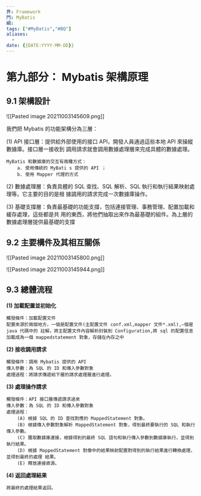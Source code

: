 ```yaml
---
界: Framework
門: MyBatis
綱: 
tags: ["#MyBatis","#BQ"]
aliases:
  - 
date: {{DATE:YYYY-MM-DD}}
---
```




# 第九部分： Mybatis 架構原理

## 9.1 架構設計
![[Pasted image 20211003145609.png]]

我們把 Mybatis 的功能架構分為三層：

(1) API 接⼝層：提供給外部使⽤的接⼝ API，開發⼈員通過這些本地 API 來操縱數據庫。接⼝層⼀接收到 調⽤請求就會調⽤數據處理層來完成具體的數據處理。

	MyBatis 和數據庫的交互有兩種⽅式：
		a. 使⽤傳統的 MyBati s 提供的 API ；
		b. 使⽤ Mapper 代理的⽅式

(2) 數據處理層：負責具體的 SQL 查找、SQL 解析、SQL 執⾏和執⾏結果映射處理等。它主要的⽬的是根 據調⽤的請求完成⼀次數據庫操作。

(3) 基礎⽀撐層：負責最基礎的功能⽀撐，包括連接管理、事務管理、配置加載和緩存處理，這些都是共 ⽤的東⻄，將他們抽取出來作為最基礎的組件。為上層的數據處理層提供最基礎的⽀撐


## 9.2 主要構件及其相互關係
![[Pasted image 20211003145800.png]]

![[Pasted image 20211003145944.png]]

## 9.3 總體流程
**(1) 加載配置並初始化**

	觸發條件：加載配置⽂件
	配置來源於兩個地⽅，⼀個是配置⽂件(主配置⽂件 conf.xml,mapper ⽂件*.xml),—個是 java 代碼中的 註解，將主配置⽂件內容解析封裝到 Configuration,將 sql 的配置信息加載成為⼀個 mappedstatement 對象，存儲在內存之中
	
**(2) 接收調⽤請求**

	觸發條件：調⽤ Mybatis 提供的 API
	傳⼊參數：為 SQL 的 ID 和傳⼊參數對象
	處理過程：將請求傳遞給下層的請求處理層進⾏處理。

**(3) 處理操作請求**

	觸發條件：API 接⼝層傳遞請求過來
	傳⼊參數：為 SQL 的 ID 和傳⼊參數對象
	處理過程：
		(A) 根據 SQL 的 ID 查找對應的 MappedStatement 對象。
		(B) 根據傳⼊參數對象解析 MappedStatement 對象，得到最終要執⾏的 SQL 和執⾏傳⼊參數。
		(C) 獲取數據庫連接，根據得到的最終 SQL 語句和執⾏傳⼊參數到數據庫執⾏，並得到執⾏結果。
		(D) 根據 MappedStatement 對像中的結果映射配置對得到的執⾏結果進⾏轉換處理，並得到最終的處理 結果。
		(E) 釋放連接資源。

**(4) 返回處理結果** 

	將最終的處理結果返回。